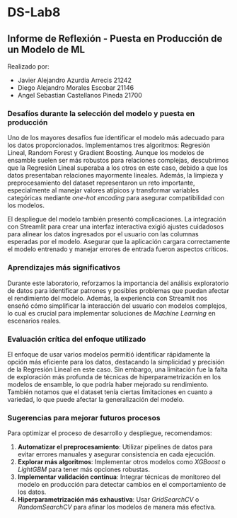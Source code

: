# DS-Lab8
## Informe de Reflexión - Puesta en Producción de un Modelo de ML

Realizado por:
- Javier Alejandro Azurdia Arrecis 21242
- Diego Alejandro Morales Escobar 21146
- Angel Sebastian Castellanos Pineda 21700

### Desafíos durante la selección del modelo y puesta en producción  
Uno de los mayores desafíos fue identificar el modelo más adecuado para los datos proporcionados. Implementamos tres algoritmos: Regresión Lineal, Random Forest y Gradient Boosting. Aunque los modelos de ensamble suelen ser más robustos para relaciones complejas, descubrimos que la Regresión Lineal superaba a los otros en este caso, debido a que los datos presentaban relaciones mayormente lineales. Además, la limpieza y preprocesamiento del dataset representaron un reto importante, especialmente al manejar valores atípicos y transformar variables categóricas mediante *one-hot encoding* para asegurar compatibilidad con los modelos.

El despliegue del modelo también presentó complicaciones. La integración con Streamlit para crear una interfaz interactiva exigió ajustes cuidadosos para alinear los datos ingresados por el usuario con las columnas esperadas por el modelo. Asegurar que la aplicación cargara correctamente el modelo entrenado y manejar errores de entrada fueron aspectos críticos.

### Aprendizajes más significativos  
Durante este laboratorio, reforzamos la importancia del análisis exploratorio de datos para identificar patrones y posibles problemas que puedan afectar el rendimiento del modelo. Además, la experiencia con Streamlit nos enseñó cómo simplificar la interacción del usuario con modelos complejos, lo cual es crucial para implementar soluciones de *Machine Learning* en escenarios reales.

### Evaluación crítica del enfoque utilizado  
El enfoque de usar varios modelos permitió identificar rápidamente la opción más eficiente para los datos, destacando la simplicidad y precisión de la Regresión Lineal en este caso. Sin embargo, una limitación fue la falta de exploración más profunda de técnicas de hiperparametrización en los modelos de ensamble, lo que podría haber mejorado su rendimiento. También notamos que el dataset tenía ciertas limitaciones en cuanto a variedad, lo que puede afectar la generalización del modelo.

### Sugerencias para mejorar futuros procesos  
Para optimizar el proceso de desarrollo y despliegue, recomendamos:
1. **Automatizar el preprocesamiento**: Utilizar pipelines de datos para evitar errores manuales y asegurar consistencia en cada ejecución.
2. **Explorar más algoritmos**: Implementar otros modelos como *XGBoost* o *LightGBM* para tener más opciones robustas.
3. **Implementar validación continua**: Integrar técnicas de monitoreo del modelo en producción para detectar cambios en el comportamiento de los datos.
4. **Hiperparametrización más exhaustiva**: Usar *GridSearchCV* o *RandomSearchCV* para afinar los modelos de manera más efectiva.
